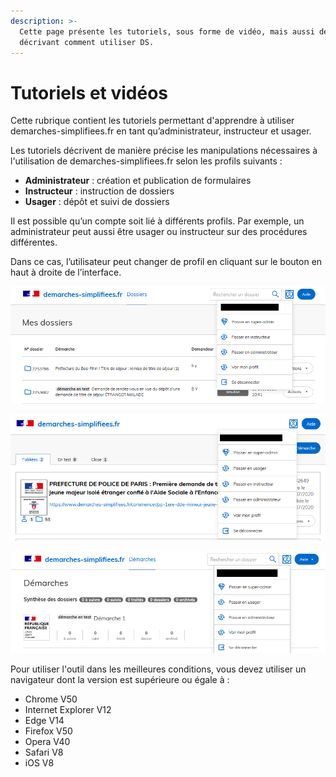 ```yaml
---
description: >-
  Cette page présente les tutoriels, sous forme de vidéo, mais aussi de textes,
  décrivant comment utiliser DS.
---
```


# Tutoriels et vidéos

Cette rubrique contient les tutoriels permettant d'apprendre à utiliser demarches-simplifiees.fr en tant qu’administrateur, instructeur et usager.

Les tutoriels décrivent de manière précise les manipulations nécessaires à l'utilisation de demarches-simplifiees.fr selon les profils suivants :

* **Administrateur** : création et publication de formulaires
* **Instructeur** : instruction de dossiers
* **Usager** : dépôt et suivi de dossiers

Il est possible qu’un compte soit lié à différents profils. Par exemple, un administrateur peut aussi être usager ou instructeur sur des procédures différentes.

Dans ce cas, l’utilisateur peut changer de profil en cliquant sur le bouton en haut à droite de l’interface.

![Changer de profil, en tant qu'usager](../.gitbook/assets/tutos-role.png)

![Changer de profil, en tant qu'administrateur ](../.gitbook/assets/tuto-role-admin.png)

![Changer de profil, en tant qu'instructeur](../.gitbook/assets/tuto-role-ins.png)

Pour utiliser l'outil dans les meilleures conditions, vous devez utiliser un navigateur dont la version  est supérieure ou égale à :

* Chrome  V50
* Internet Explorer V12
* Edge V14
* Firefox V50
* Opera V40
* Safari V8
* iOS V8
